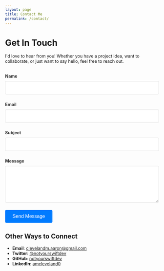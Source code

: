 ```yaml
---
layout: page
title: Contact Me
permalink: /contact/
---
```


# Get In Touch

I'd love to hear from you! Whether you have a project idea, want to collaborate, or just want to say hello, feel free to reach out.

<form action="https://formspree.io/f/xpwaoqay" method="POST" class="contact-form">
  <div class="form-group">
    <label for="name">Name</label>
    <input type="text" id="name" name="name" required>
  </div>

  <div class="form-group">
    <label for="email">Email</label>
    <input type="email" id="email" name="email" required>
  </div>

  <div class="form-group">
    <label for="subject">Subject</label>
    <input type="text" id="subject" name="subject" required>
  </div>

  <div class="form-group">
    <label for="message">Message</label>
    <textarea id="message" name="message" rows="5" required></textarea>
  </div>

  <button type="submit" class="btn btn-primary">Send Message</button>
</form>

<style>
.contact-form {
  max-width: 600px;
  margin: 2rem 0;
}

.form-group {
  margin-bottom: 1.5rem;
}

.form-group label {
  display: block;
  margin-bottom: 0.5rem;
  font-weight: bold;
  color: #333;
}

.form-group input,
.form-group textarea {
  width: 100%;
  padding: 0.75rem;
  border: 1px solid #ddd;
  border-radius: 4px;
  font-size: 1rem;
  box-sizing: border-box;
}

.form-group input:focus,
.form-group textarea:focus {
  outline: none;
  border-color: #007bff;
  box-shadow: 0 0 0 2px rgba(0, 123, 255, 0.25);
}

.btn {
  padding: 0.75rem 1.5rem;
  border: none;
  border-radius: 4px;
  font-size: 1rem;
  cursor: pointer;
  text-decoration: none;
  display: inline-block;
}

.btn-primary {
  background-color: #007bff;
  color: white;
}

.btn-primary:hover {
  background-color: #0056b3;
}
</style>

## Other Ways to Connect

- **Email**: [clevelandm.aaron@gmail.com](mailto:clevelandm.aaron@gmail.com)
- **Twitter**: [@notyourswiftdev](https://twitter.com/notyourswiftdev)
- **GitHub**: [notyourswiftdev](https://github.com/notyourswiftdev)
- **LinkedIn**: [amcleveland0](https://www.linkedin.com/in/amcleveland0)